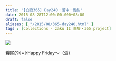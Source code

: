 ```yaml
---
title: '[白狼365] Day240：苦中一點甜'
date: 2015-08-28T12:00:00.000+08:00
draft: false
aliases: [ "/2015/08/365-day240.html" ]
tags : [collections - zaku II 白狼・365 project]
---
```


[![](https://c2.staticflickr.com/8/7348/27913336585_c80c53b084_z.jpg)](https://c2.staticflickr.com/8/7348/27913336585_c80c53b084_z.jpg)

糧尾的小小Happy Friday～（淚）